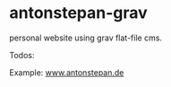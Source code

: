 # antonstepan-grav

personal website using grav flat-file cms.

Todos:

Example:
www.antonstepan.de
